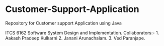 # Customer-Support-Application
Repository for Customer support Application using Java

ITCS 6162 Software System Design and Implementation.
Collaborators:-
        1. Aakash Pradeep Kulkarni
        2. Janani Arunachalam.
        3. Ved Paranjape.
